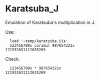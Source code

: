 # Karatsuba_J

Emulation of Karatsuba's multiplication in J.

Use:

      load '~temp/karatsuba.ijs'
      123456789x caramul 987654321x
    121932631112635269

Check:

      123456789x * 987654321x
    121932631112635269
